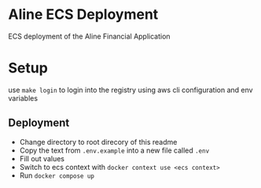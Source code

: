 # Aline ECS Deployment

ECS deployment of the Aline Financial Application

# Setup

use `make login` to login into the registry using aws cli configuration and env variables

## Deployment

- Change directory to root direcory of this readme
- Copy the text from `.env.example` into a new file called `.env`
- Fill out values
- Switch to ecs context with `docker context use <ecs context>`
- Run `docker compose up`
